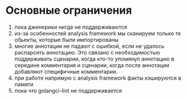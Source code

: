 # Основные ограничения

1. пока дженерики нигде не поддерживаются
2. из-за особенностей analysis framework мы сканируем только те обьекты, которые были импортированы
3. многие аннотации не падают с ошибкой, если не удалось распарсить аннотацию. Это связано с необходимостью поддерживать сценарии,
когда кто-то упомянул аннотацию в середине комментария и сценарии, когда после аннотации добавляют специфичные комментарии.
4. при работе напрямую с analysis framework факты кэшируются в памяти
5. пока что golangci-lint не поддерживается



